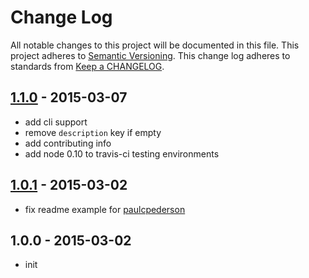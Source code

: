 # Change Log
All notable changes to this project will be documented in this file.
This project adheres to [Semantic Versioning](http://semver.org/).
This change log adheres to standards from [Keep a CHANGELOG](http://keepachangelog.com).

## [1.1.0] - 2015-03-07
* add cli support
* remove `description` key if empty
* add contributing info
* add node 0.10 to travis-ci testing environments

## [1.0.1] - 2015-03-02
* fix readme example for [paulcpederson](http://github.com/paulcpederson/)

## 1.0.0 - 2015-03-02
* init

[1.1.0]: https://github.com/ngoldman/changelog-parser/compare/v1.0.1...v1.1.0
[1.0.1]: https://github.com/ngoldman/changelog-parser/compare/v1.0.0...v1.0.1
